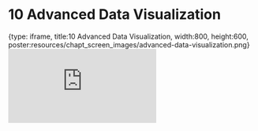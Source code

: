 # 10 Advanced Data Visualization
 
{type: iframe, title:10 Advanced Data Visualization, width:800, height:600, poster:resources/chapt_screen_images/advanced-data-visualization.png}
![](https://datatrail-jhu.github.io/07_dataviz/no_toc/advanced-data-visualization.html)
 

 
